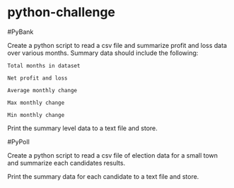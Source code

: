 # python-challenge

#PyBank

  Create a python script to read a csv file and summarize profit and loss data over various months. Summary data should include the following:
  
    Total months in dataset
    
    Net profit and loss
    
    Average monthly change
    
    Max monthly change
   
    Min monthly change
    
  Print the summary level data to a text file and store.


#PyPoll

  Create a python script to read a csv file of election data for a small town and summarize each candidates results.
  
  Print the summary data for each candidate to a text file and store.
  
